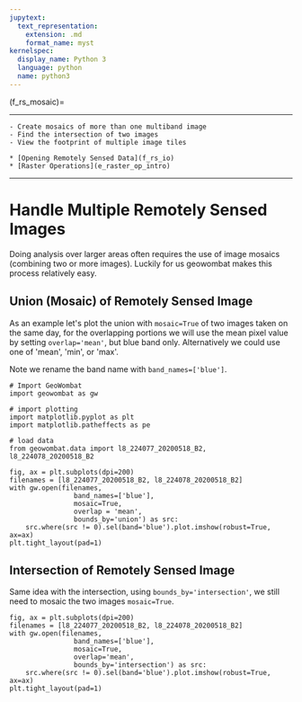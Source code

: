 ```yaml
---
jupytext:
  text_representation:
    extension: .md
    format_name: myst
kernelspec:
  display_name: Python 3
  language: python
  name: python3
---
```


(f_rs_mosaic)=

----------------

```{admonition} Learning Objectives
- Create mosaics of more than one multiband image
- Find the intersection of two images
- View the footprint of multiple image tiles

```
```{admonition} Review
* [Opening Remotely Sensed Data](f_rs_io)
* [Raster Operations](e_raster_op_intro)
```
----------------
<!-- https://www.l3harrisgeospatial.com/docs/MosaicSeamless.html -->
<!-- 
https://desktop.arcgis.com/en/arcmap/10.3/manage-data/raster-and-images/what-is-a-mosaic.htm -->

# Handle Multiple Remotely Sensed Images
Doing analysis over larger areas often requires the use of image mosaics (combining two or more images). Luckily for us geowombat makes this process relatively easy. 

## Union (Mosaic) of Remotely Sensed Image
As an example let's plot the union with `mosaic=True` of two images taken on the same day, for the overlapping portions we will use the mean pixel value by setting `overlap='mean'`, but blue band only. Alternatively we could use one of 'mean', 'min', or 'max'.

Note we rename the band name with `band_names=['blue']`. 

```{code-cell} ipython3
# Import GeoWombat
import geowombat as gw

# import plotting
import matplotlib.pyplot as plt
import matplotlib.patheffects as pe

# load data
from geowombat.data import l8_224077_20200518_B2, l8_224078_20200518_B2

fig, ax = plt.subplots(dpi=200)
filenames = [l8_224077_20200518_B2, l8_224078_20200518_B2]
with gw.open(filenames,
                band_names=['blue'],
                mosaic=True,
                overlap = 'mean',
                bounds_by='union') as src:
    src.where(src != 0).sel(band='blue').plot.imshow(robust=True, ax=ax)
plt.tight_layout(pad=1)
```

## Intersection of Remotely Sensed Image
Same idea with the intersection, using `bounds_by='intersection'`, we still need to mosaic the two images `mosaic=True`.

```{code-cell} ipython3
fig, ax = plt.subplots(dpi=200)
filenames = [l8_224077_20200518_B2, l8_224078_20200518_B2]
with gw.open(filenames,
                band_names=['blue'],
                mosaic=True,
                overlap='mean',
                bounds_by='intersection') as src:
    src.where(src != 0).sel(band='blue').plot.imshow(robust=True, ax=ax)
plt.tight_layout(pad=1)
```

